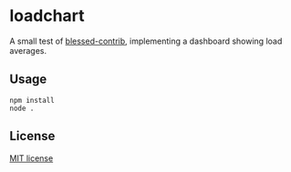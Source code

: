 # loadchart
A small test of [blessed-contrib](https://github.com/yaronn/blessed-contrib),
implementing a dashboard showing load averages.

## Usage
```
npm install
node .
```

## License
[MIT license](LICENSE)
